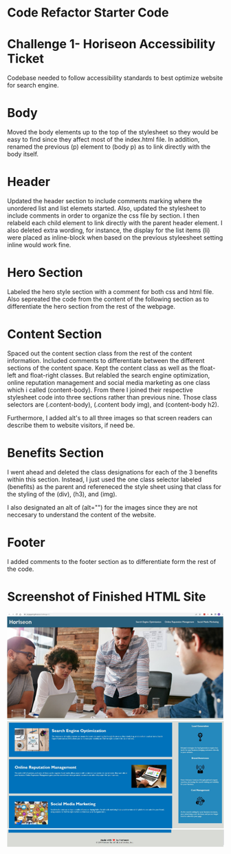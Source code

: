 # Code Refactor Starter Code

# Challenge 1- Horiseon Accessibility Ticket

Codebase needed to follow accessibility standards to best optimize website for search engine. 

# Body

Moved the body elements up to the top of the stylesheet so they would be easy to find since they affect most of the index.html file. In addition, renamed the previous (p) element to (body p) as to link directly with the body itself. 

# Header 

Updated the header section to include comments marking where the unordered list and list elemets started. Also, updated the stylesheet to include comments in order to organize the css file by section. I then relabeld each child element to link directly with the parent header element. I also deleted extra wording, for instance, the display for the list items (li) were placed as inline-block when based on the previous styleesheet setting inline would work fine. 

# Hero Section

Labeled the hero style section with a comment for both css and html file. Also sepreated the code from the content of the following section as to differentiate the hero section from the rest of the webpage. 

# Content Section
Spaced out the content section class from the rest of the content information. Included comments to differentiate between the different sections of the content space. Kept the content class as well as the float-left and float-right classes. But relabled the search engine optimization, online reputation management and social media marketing as one class which i called (content-body). From there I joined their respective stylesheet code into three sections rather than previous nine. Those class selectors are (.content-body), (.content body img), and (content-body h2).

Furthermore, I added alt's to all three images so that screen readers can describe them to website visitors, if need be. 

# Benefits Section
I went ahead and deleted the class designations for each of the 3 benefits within this section. Instead, I just used the one class selector labeled (benefits) as the parent and refereneced the style sheet using that class for the styling of the (div), (h3), and (img).

I also designated an alt of (alt="") for the images since they are not neccesary to understand the content of the website.

# Footer
I added comments to the footer section as to differentiate form the rest of the code.

# Screenshot of Finished HTML Site
![Top of finished webpage including header and hero](./assets/images/Horiseon-1.jpg)
![Middle of finished webpage wich included the content and the benefits sections](./assets/images/Horiseon-2.jpg)
![Bottom of finished webpage which just includes the footer](./assets/images/Horiseon-3.jpg)
